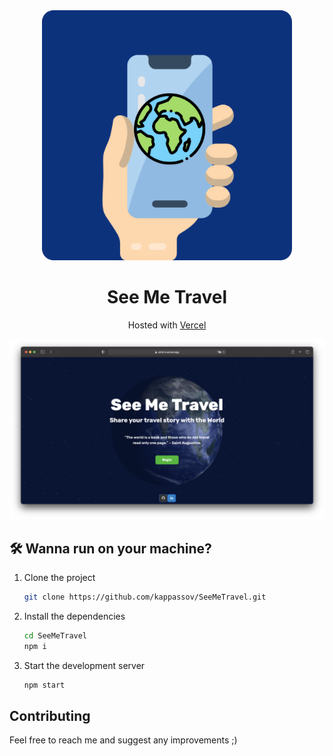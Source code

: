 <div align="center">
  <img alt="smt-logo" src="./public/smt-logo-readme.png" width="400" />
</div>
<h1 align="center">
  See Me Travel
</h1>
<p align="center">
  Hosted with <a href="https://www.vercel.com/" target="_blank">Vercel</a>
</p>

![demo](./public/smt-main-page.png)

## 🛠 Wanna run on your machine?

1. Clone the project

   ```sh
   git clone https://github.com/kappassov/SeeMeTravel.git
   ```

1. Install the dependencies

   ```sh
   cd SeeMeTravel
   npm i
   ```

1. Start the development server

   ```sh
   npm start
   ```

## Contributing

Feel free to reach me and suggest any improvements ;)
